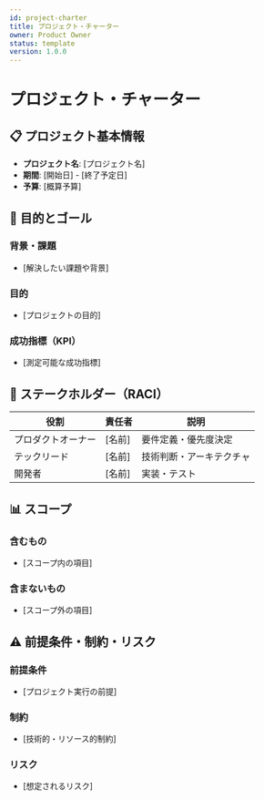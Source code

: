 ```yaml
---
id: project-charter
title: プロジェクト・チャーター
owner: Product Owner
status: template
version: 1.0.0
---
```


# プロジェクト・チャーター

## 📋 プロジェクト基本情報

- **プロジェクト名**: [プロジェクト名]
- **期間**: [開始日] - [終了予定日]
- **予算**: [概算予算]

## 🎯 目的とゴール

### 背景・課題

- [解決したい課題や背景]

### 目的

- [プロジェクトの目的]

### 成功指標（KPI）

- [測定可能な成功指標]

## 👥 ステークホルダー（RACI）

| 役割               | 責任者 | 説明                     |
| ------------------ | ------ | ------------------------ |
| プロダクトオーナー | [名前] | 要件定義・優先度決定     |
| テックリード       | [名前] | 技術判断・アーキテクチャ |
| 開発者             | [名前] | 実装・テスト             |

## 📊 スコープ

### 含むもの

- [スコープ内の項目]

### 含まないもの

- [スコープ外の項目]

## ⚠️ 前提条件・制約・リスク

### 前提条件

- [プロジェクト実行の前提]

### 制約

- [技術的・リソース的制約]

### リスク

- [想定されるリスク]
